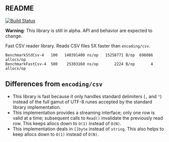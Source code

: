 README
------

[![Build Status](https://drone.io/bitbucket.org/weberc2/fastcsv/status.png)](https://drone.io/bitbucket.org/weberc2/fastcsv/latest)

**Warning**: This library is still in alpha. API and behavior are expected to
change.

Fast CSV reader library. Reads CSV files 5X faster than `encoding/csv`.

```
BenchmarkStdCsv-4   100   140391400 ns/op   15258771 B/op  696086 allocs/op
BenchmarkFastCsv-4  500    25303160 ns/op       2224 B/op       4 allocs/op
```

## Differences from `encoding/csv`

* This library is fast because it only handles standard delimiters (`,` and
`"`) instead of the full gamut of UTF-8 runes accepted by the standard library
implementation.
* This implementation provides a streaming interface; only one row is valid at
a time; subsequent calls to `Read()` invalidate the previously read row. This
keeps allocs down to `O(1)` instead of `O(N)`.
* This implementation deals in `[]byte` instead of `string`. This also helps to
keep allocs down to `O(1)` instead of `O(N)`.
